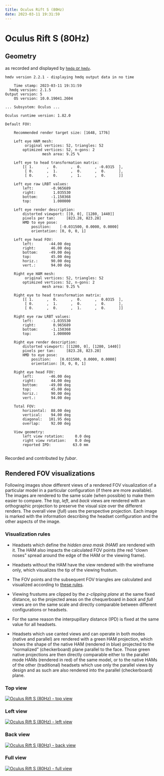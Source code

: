 ```yaml
---
title: Oculus Rift S (80Hz)
date: 2023-03-11 19:31:59
---
```

# Oculus Rift S (80Hz)

## Geometry

as recorded and displayed by [`hmdq` or `hmdv`](https://github.com/risa2000/hmdq).
```
hmdv version 2.2.1 - displaying hmdq output data in no time

    Time stamp: 2023-03-11 19:31:59
  hmdq version: 2.1.5
Output version: 5
    OS version: 10.0.19041.2604

... Subsystem: Oculus ...

Oculus runtime version: 1.82.0

Default FOV:

    Recommended render target size: [1648, 1776]

    Left eye HAM mesh:
         original vertices: 52, triangles: 52
        optimized vertices: 52, n-gons: 2
                 mesh area: 9.25 %

    Left eye to head transformation matrix:
        [[ 1.      ,  0.      ,  0.      , -0.0315  ],
         [ 0.      ,  1.      ,  0.      ,  0.      ],
         [ 0.      ,  0.      ,  1.      ,  0.      ]]

    Left eye raw LRBT values:
        left:        -0.965689
        right:        1.035530
        bottom:      -1.150368
        top:          1.000000

    Left eye render description:
        distorted viewport: [[0, 0], [1280, 1440]]
        pixels per tan:     [823.28, 823.28]
        HMD to eye pose:
            position:    [-0.031500, 0.0000, 0.0000]
            orientation: [0, 0, 0, 1]

    Left eye head FOV:
        left:       -44.00 deg
        right:       46.00 deg
        bottom:     -49.00 deg
        top:         45.00 deg
        horiz.:      90.00 deg
        vert.:       94.00 deg

    Right eye HAM mesh:
         original vertices: 52, triangles: 52
        optimized vertices: 52, n-gons: 2
                 mesh area: 9.25 %

    Right eye to head transformation matrix:
        [[ 1.      ,  0.      ,  0.      ,  0.0315  ],
         [ 0.      ,  1.      ,  0.      ,  0.      ],
         [ 0.      ,  0.      ,  1.      ,  0.      ]]

    Right eye raw LRBT values:
        left:        -1.035530
        right:        0.965689
        bottom:      -1.150368
        top:          1.000000

    Right eye render description:
        distorted viewport: [[1280, 0], [1280, 1440]]
        pixels per tan:     [823.28, 823.28]
        HMD to eye pose:
            position:    [0.031500, 0.0000, 0.0000]
            orientation: [0, 0, 0, 1]

    Right eye head FOV:
        left:       -46.00 deg
        right:       44.00 deg
        bottom:     -49.00 deg
        top:         45.00 deg
        horiz.:      90.00 deg
        vert.:       94.00 deg

    Total FOV:
        horizontal:  88.00 deg
        vertical:    94.00 deg
        diagonal:   101.95 deg
        overlap:     92.00 deg

    View geometry:
        left view rotation:     0.0 deg
        right view rotation:    0.0 deg
        reported IPD:          63.0 mm


```
Recorded and contributed by _fubar_.

## Rendered FOV visualizations

Following images show different views of a rendered FOV visualization of a
particular model in a particular configuration (if there are more available).
The images are rendered to the same scale (when possible) to make them easier
to compare. The _top_, _left_, and _back_ views are rendered with an
orthographic projection to preserve the visual size over the different renders.
The overall view (_full_) uses the perspective projection. Each image is marked
with the information describing the headset configuration and the other aspects
of the image.

### Visualization rules

* Headsets which define the _hidden area mask (HAM)_ are rendered with it. The
  HAM also impacts the calculated FOV points (the red "clown noses" spread
  around the edge of the HAM or the viewing frame).

* Headsets without the HAM have the view rendered with the wireframe only, which
  visualizes the tip of the viewing frustum.

* The FOV points and the subsequent FOV triangles are calculated and visualized
  according to [these
  rules](https://risa2000.github.io/vrdocs/docs/hmd_fov_calculation).

* Viewing frustums are clipped by the _z-clipping plane_ at the same fixed
  distance, so the projected areas on the chequerboard in _back_ and _full_
  views are on the same scale and directly comparable between different
  configurations or headsets.

* For the same reason the interpupillary distance (IPD) is fixed at the same
  value for all headsets.

* Headsets which use canted views and can operate in both modes (native and
  parallel) are rendered with a green HAM projection, which shows the shape of
  the native HAM (rendered in blue) projected to the "normalized"
  (checkerboard) plane parallel to the face. Those green native projections are
  then directly comparable either to the parallel mode HAMs (rendered in red)
  of the same model, or to the native HAMs of the other (traditional) headsets
  which use only the parallel views by design and as such are also rendered
  into the parallel (checkerboard) plane.

### Top view
[![Oculus Rift S (80Hz) - top view](../images/OculusRiftS_Native_R80_top.dmx.png)](../images/OculusRiftS_Native_R80_top.dmx.png)

### Left view
[![Oculus Rift S (80Hz) - left view](../images/OculusRiftS_Native_R80_left.dmx.png)](../images/OculusRiftS_Native_R80_left.dmx.png)

### Back view
[![Oculus Rift S (80Hz) - back view](../images/OculusRiftS_Native_R80_back.dmx.png)](../images/OculusRiftS_Native_R80_back.dmx.png)

### Full view
[![Oculus Rift S (80Hz) - full view](../images/OculusRiftS_Native_R80_over.dmx.png)](../images/OculusRiftS_Native_R80_over.dmx.png)

